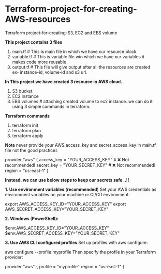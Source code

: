 # Terraform-project-for-creating-AWS-resources
Terraform project-for-creating-S3, EC2 and EBS volume

**This project contains 3 files**
1. main.tf       # This is main file in which we have our resource block
2. variable.tf   # This is variable file win which we have our variables it makes code more reusable.
3. output.tf     # This  file will give output after all the resources are created ex- instance-id, volume-id and s3 url.

**In This project we have created 3 resource in AWS cloud.**
1. S3 bucket
2. EC2 instance
3. EBS volumes # attaching created volume to ec2 instance.
we can do it using 3 simple commands in terraform.

**Terraform commands**
1. terraform init
2. terraform plan
3. terraform apply

**Note** never provide your AWS access_key and secret_access_key in main.tf file not the good practices

provider "aws" {
  access_key = "YOUR_ACCESS_KEY"      # ❌ Not recommended!
  secret_key = "YOUR_SECRET_KEY"      # ❌ Not recommended!
  region     = "us-east-1"
}

**Instead, we can use below steps to keep our secrets safe ..!!**

**1. Use environment variables (recommended)**
Set your AWS credentials as environment variables on your machine or CI/CD environment:

export AWS_ACCESS_KEY_ID="YOUR_ACCESS_KEY"
export AWS_SECRET_ACCESS_KEY="YOUR_SECRET_KEY"

**2. Windows (PowerShell):**

$env:AWS_ACCESS_KEY_ID="YOUR_ACCESS_KEY"
$env:AWS_SECRET_ACCESS_KEY="YOUR_SECRET_KEY"

**3. Use AWS CLI configured profiles**
Set up profiles with aws configure:

aws configure --profile myprofile
Then specify the profile in your Terraform provider:

provider "aws" {
  profile = "myprofile"
  region  = "us-east-1"
}
